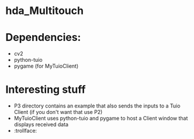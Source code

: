 # hda_Multitouch

# Dependencies:
- cv2
- python-tuio
- pygame (for MyTuioClient)

# Interesting stuff
- P3 directory contains an example that also sends the inputs to a Tuio Client (if you don't want that use P2)
- MyTuioClient uses python-tuio and pygame to host a Client window that displays received data
- :trollface:
